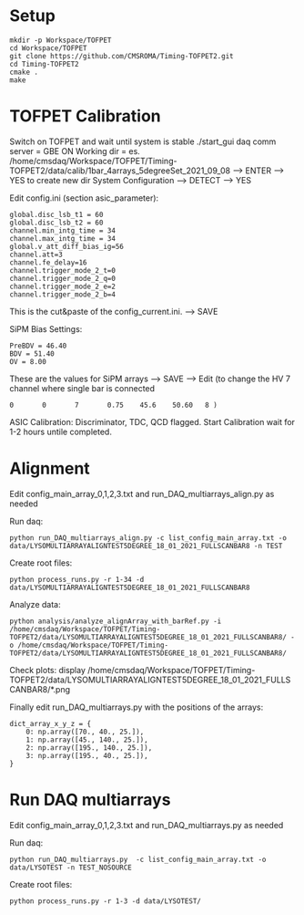 # Setup
```
mkdir -p Workspace/TOFPET
cd Workspace/TOFPET
git clone https://github.com/CMSROMA/Timing-TOFPET2.git
cd Timing-TOFPET2
cmake .
make
```

# TOFPET Calibration
Switch on TOFPET and wait until system is stable
./start_gui
daq comm server = GBE
ON 
Working dir = es. /home/cmsdaq/Workspace/TOFPET/Timing-TOFPET2/data/calib/1bar_4arrays_5degreeSet_2021_09_08 --> ENTER --> YES to create new dir
System Configuration --> DETECT --> YES

Edit config.ini (section asic_parameter):
```
global.disc_lsb_t1 = 60
global.disc_lsb_t2 = 60 
channel.min_intg_time = 34
channel.max_intg_time = 34
global.v_att_diff_bias_ig=56
channel.att=3
channel.fe_delay=16
channel.trigger_mode_2_t=0
channel.trigger_mode_2_q=0
channel.trigger_mode_2_e=2
channel.trigger_mode_2_b=4
```
This is the cut&paste of the config_current.ini.
--> SAVE

SiPM Bias Settings:
```
PreBDV = 46.40 
BDV = 51.40
OV = 8.00
```
These are the values for SiPM arrays
--> SAVE
--> Edit (to change the HV 7 channel where single bar is connected 
```
0       0       7       0.75    45.6    50.60   8 )
```

ASIC Calibration: 
Discriminator, TDC, QCD flagged.
Start Calibration
wait for 1-2 hours untile completed.


# Alignment

Edit config_main_array_0,1,2,3.txt and run_DAQ_multiarrays_align.py as needed

Run daq:
```
python run_DAQ_multiarrays_align.py -c list_config_main_array.txt -o data/LYSOMULTIARRAYALIGNTEST5DEGREE_18_01_2021_FULLSCANBAR8 -n TEST
```

Create root files:
```
python process_runs.py -r 1-34 -d data/LYSOMULTIARRAYALIGNTEST5DEGREE_18_01_2021_FULLSCANBAR8
```

Analyze data:
```
python analysis/analyze_alignArray_with_barRef.py -i /home/cmsdaq/Workspace/TOFPET/Timing-TOFPET2/data/LYSOMULTIARRAYALIGNTEST5DEGREE_18_01_2021_FULLSCANBAR8/ -o /home/cmsdaq/Workspace/TOFPET/Timing-TOFPET2/data/LYSOMULTIARRAYALIGNTEST5DEGREE_18_01_2021_FULLSCANBAR8/
```

Check plots:
display  /home/cmsdaq/Workspace/TOFPET/Timing-TOFPET2/data/LYSOMULTIARRAYALIGNTEST5DEGREE_18_01_2021_FULLSCANBAR8/*.png

Finally edit run_DAQ_multiarrays.py with the positions of the arrays:
```
dict_array_x_y_z = {
    0: np.array([70., 40., 25.]),
    1: np.array([45., 140., 25.]),
    2: np.array([195., 140., 25.]),
    3: np.array([195., 40., 25.]),
}
```

# Run DAQ multiarrays
Edit config_main_array_0,1,2,3.txt and run_DAQ_multiarrays.py as needed

Run daq:
```
python run_DAQ_multiarrays.py  -c list_config_main_array.txt -o data/LYSOTEST -n TEST_NOSOURCE
```

Create root files:
```
python process_runs.py -r 1-3 -d data/LYSOTEST/
```


